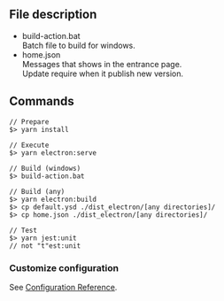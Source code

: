 ## File description
+ build-action.bat<br/>
Batch file to build for windows.
+ home.json<br/>
Messages that shows in the entrance page.<br/>
Update require when it publish new version.

## Commands
```
// Prepare
$> yarn install

// Execute
$> yarn electron:serve

// Build (windows)
$> build-action.bat

// Build (any)
$> yarn electron:build
$> cp default.ysd ./dist_electron/[any directories]/
$> cp home.json ./dist_electron/[any directories]/

// Test
$> yarn jest:unit
// not "t"est:unit
```

### Customize configuration
See [Configuration Reference](https://cli.vuejs.org/config/).
